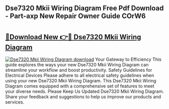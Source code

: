 ## Dse7320 Mkii Wiring Diagram Free Pdf Download - Part-axp New Repair Owner Guide COrW6

# <h2><a href="http://dfppfe2.blite.top/?on=Dse7320+Mkii+Wiring+Diagram">🔗Download New 👉🔴 Dse7320 Mkii Wiring Diagram</a></h2>

[![Dse7320 Mkii Wiring Diagram download](https://i.imgur.com/lujVjoI.png)](http://dfppfe2.blite.top/?on=Dse7320+Mkii+Wiring+Diagram)
Your Gateway to Efficiency This guide explores the ways your new Dse7320 Mkii Wiring Diagram can streamline your workflow and boost productivity. Safety Guidelines for Electrical Devices Please adhere to all electrical safety guidelines when using your new Dse7320 Mkii Wiring Diagram. This Dse7320 Mkii Wiring Diagram comes equipped with a comprehensive set of features to meet your diverse needs. Please Keep Us Updated Dse7320 Mkii Wiring Diagram. Share your feedback and suggestions to help us improve our products and services.
